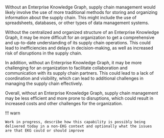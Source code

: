 Without an Enterprise Knowledge Graph, supply chain management would likely involve the use of more traditional methods for storing and organizing information about the supply chain. This might include the use of spreadsheets, databases, or other types of data management systems.

Without the centralized and organized structure of an Enterprise Knowledge Graph, it may be more difficult for an organization to get a comprehensive and up-to-date understanding of its supply chain operations. This could lead to inefficiencies and delays in decision-making, as well as increased risk of disruptions in the supply chain.

In addition, without an Enterprise Knowledge Graph, it may be more challenging for an organization to facilitate collaboration and communication with its supply chain partners. This could lead to a lack of coordination and visibility, which can lead to additional challenges in managing the supply chain effectively.

Overall, without an Enterprise Knowledge Graph, supply chain management may be less efficient and more prone to disruptions, which could result in increased costs and other challenges for the organization.


!!! warn

    Work in progress, describe how this capability is possibly being delivered today in a non-EKG context and optionally what the issues are that EKG could or should improve
